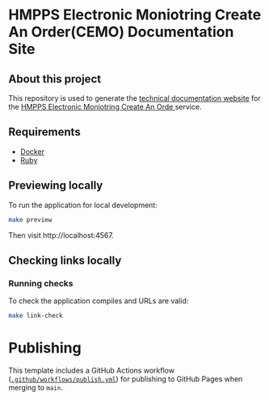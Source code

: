 # HMPPS Electronic Moniotring Create An Order(CEMO) Documentation Site

## About this project

This repository is used to generate the [technical documentation website](https://ministryofjustice.github.io/hmpps-electronic-monitoring-create-an-order-docs/) for the [HMPPS Electronic Moniotring Create An Orde ](https://github.com/ministryofjustice/hmpps-electronic-monitoring-create-an-order) service.


## Requirements

- [Docker](https://www.docker.com/get-started/)
- [Ruby](https://github.com/rbenv/rbenv)

## Previewing locally

To run the application for local development:

```bash
make preview
```

Then visit http://localhost:4567.



## Checking links locally
### Running checks

To check the application compiles and URLs are valid:

```bash
make link-check
```

# Publishing

This template includes a GitHub Actions workflow ([`.github/workflows/publish.yml`](.github/workflows/publish.yml)) for publishing to GitHub Pages when merging to `main`.
